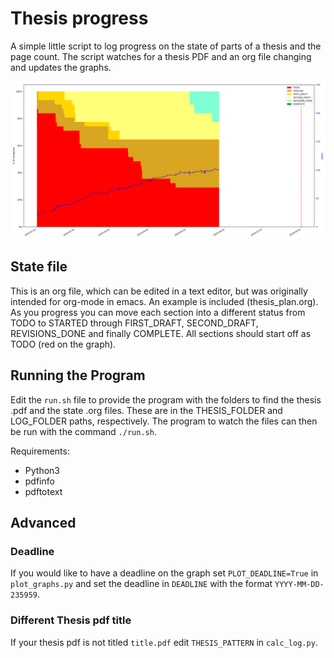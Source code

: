 # Thesis progress

A simple little script to log progress on the state of parts of a thesis and the page count. The script watches for a thesis PDF and an org file changing and updates the graphs.

![](combined.png)

## State file

This is an org file, which can be edited in a text editor, but was originally intended for org-mode in emacs. An example is included (thesis_plan.org). As you progress you can move each section into a different status from TODO to STARTED through FIRST_DRAFT, SECOND_DRAFT, REVISIONS_DONE and finally COMPLETE. All sections should start off as TODO (red on the graph).

## Running the Program

Edit the `run.sh` file to provide the program with the folders to find the thesis .pdf and the state .org files. These are in the THESIS_FOLDER and LOG_FOLDER paths, respectively. The program to watch the files can then be run with the command `./run.sh`.

Requirements:

- Python3
- pdfinfo
- pdftotext

## Advanced

### Deadline

If you would like to have a deadline on the graph set `PLOT_DEADLINE=True` in `plot_graphs.py` and set the deadline in `DEADLINE` with the format `YYYY-MM-DD-235959`.

### Different Thesis pdf title

If your thesis pdf is not titled `title.pdf` edit `THESIS_PATTERN` in `calc_log.py`.
